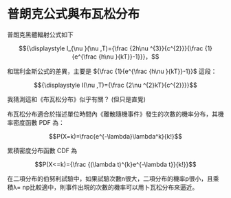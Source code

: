 # 普朗克公式與布瓦松分布

普朗克黑體輻射公式如下

```math
{\displaystyle I_{\nu }(\nu ,T)={\frac {2h\nu ^{3}}{c^{2}}}{\frac {1}{e^{\frac {h\nu }{kT}}-1}}}，
```

和瑞利金斯公式的差異，主要是 ${\frac {1}{e^{\frac {h\nu }{kT}}-1}}$ 這段：

```math
{\displaystyle I(\nu ,T)={\frac {2\nu ^{2}kT}{c^{2}}}}
```

我猜測這和《布瓦松分布》似乎有關？ (但只是直覺)

布瓦松分布適合於描述單位時間內《離散隨機事件》發生的次數的機率分布，其機率密度函數 PDF 為：

```math
P(X=k)=\frac{e^{-\lambda}\lambda^k}{k!}
```

累積密度分布函數 CDF 為

```math
P(X<=k)={\frac {(\lambda t)^{k}e^{-\lambda t}}{k!}}
```

在二項分布的伯努利試驗中，如果試驗次數n很大，二項分布的機率p很小，且乘積λ= np比較適中，則事件出現的次數的機率可以用卜瓦松分布來逼近。

